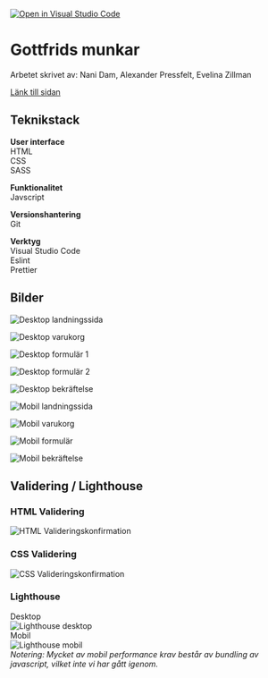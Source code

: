 [![Open in Visual Studio Code](https://classroom.github.com/assets/open-in-vscode-c66648af7eb3fe8bc4f294546bfd86ef473780cde1dea487d3c4ff354943c9ae.svg)](https://classroom.github.com/online_ide?assignment_repo_id=9231674&assignment_repo_type=AssignmentRepo)

# **Gottfrids munkar**

Arbetet skrivet av:
Nani Dam,
Alexander Pressfelt,
Evelina Zillman

[Länk till sidan](https://ezillman.github.io/EZillman-fed22d-js-grundkurs-gruppuppgift-webbshop-eftermiddag2-kopia/)

## **Teknikstack**

**User interface**  
HTML  
CSS  
SASS

**Funktionalitet**  
Javscript

**Versionshantering**  
Git

**Verktyg**  
Visual Studio Code  
Eslint  
Prettier

## **Bilder**

![Desktop landningssida](screenshots/desktop/donutsStart.png)

![Desktop varukorg](screenshots/desktop/donutsShoppingCart.png)

![Desktop formulär 1](screenshots/desktop/donutsForm1.png)

![Desktop formulär 2](screenshots/desktop/donutsForm2.png)

![Desktop bekräftelse](screenshots/desktop/donutsConfirmation.png)

![Mobil landningssida](screenshots/mobile/mobileStart.png)

![Mobil varukorg](screenshots/mobile/mobileCart.png)

![Mobil formulär](screenshots/mobile/mobileForm.png)

![Mobil bekräftelse](screenshots/mobile/mobileConfirmation.png)

## **Validering / Lighthouse**

### HTML Validering

![HTML Valideringskonfirmation](screenshots/validations/validation-html.jpg)

### CSS Validering

![CSS Valideringskonfirmation](screenshots/validations/validatedcss.png)

### Lighthouse

Desktop  
![Lighthouse desktop](screenshots/validations/lighthousedesktop.png)  
Mobil  
![Lighthouse mobil](screenshots/validations/lighthousemobile.png)  
_Notering: Mycket av mobil performance krav består av bundling av javascript, vilket inte vi har gått igenom._
